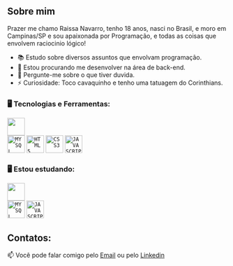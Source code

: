 <p align="center">

<div dsplay="inline-block">



</div>



## Sobre mim

Prazer me chamo Raissa Navarro, tenho 18 anos, nasci no Brasil, e moro em Campinas/SP e sou apaixonada por Programação, e todas as coisas que envolvem raciocinio lógico!

- 📚 Estudo sobre diversos assuntos que envolvam programação.
- 👯 Estou procurando me desenvolver na área de back-end.
- 💬 Pergunte-me sobre o que tiver duvida.
- ⚡ Curiosidade: Toco cavaquinho e tenho uma tatuagem do Corinthians.


### 🖥️ Tecnologias e Ferramentas: 

<code><img  width="40px" src="https://cdn.jsdelivr.net/gh/devicons/devicon@latest/icons/python/python-original.svg"/> </code>
<code><img  width="40px" src="https://cdn.jsdelivr.net/gh/devicons/devicon/icons/mysql/mysql-original.svg" title = "MYSQL"/></code>
<code><img  width="40px" src="https://cdn.jsdelivr.net/gh/devicons/devicon/icons/html5/html5-original-wordmark.svg" title = "HTML5"/></code>
<code><img  width="40px" src="https://cdn.jsdelivr.net/gh/devicons/devicon/icons/css3/css3-original-wordmark.svg" title = "CSS3"/></code>
<code><img  width="40px" src="https://cdn.jsdelivr.net/gh/devicons/devicon/icons/javascript/javascript-original.svg" title = "JAVASCRIPT"/></code>

### 🖥️ Estou estudando: 

<code><img  width="40px" src="https://cdn.jsdelivr.net/gh/devicons/devicon@latest/icons/java/java-original.svg"/> </code>
<code><img  width="40px" src="https://cdn.jsdelivr.net/gh/devicons/devicon/icons/mysql/mysql-original.svg" title = "MYSQL"/></code>
<code><img  width="40px" src="https://cdn.jsdelivr.net/gh/devicons/devicon/icons/javascript/javascript-original.svg" title = "JAVASCRIPT"/></code>
          
          
          
## Contatos:

📫 Você pode falar comigo pelo [Email](raissanavarro66@gmail.com) ou pelo [Linkedin](https://www.linkedin.com/in/raissanavarro/) 
</br>


<br/>






